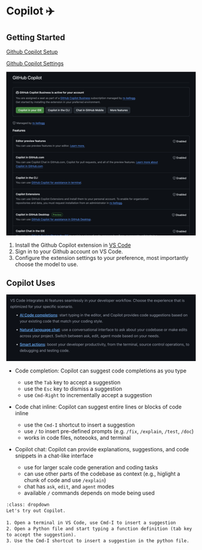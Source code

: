 # Copilot ✈️

## Getting Started

[Github Copilot Setup](https://code.visualstudio.com/docs/copilot/setup)

[Github Copilot Settings](https://github.com/settings/copilot)

![Github Copilot](./images/github-copilot-settings.png)

1. Install the Github Copilot extension in [VS Code](https://docs.github.com/en/copilot/quickstart?tool=vscode)
2. Sign in to your Github account on VS Code.
3. Configure the extension settings to your preference, most importantly choose the model to use.

## Copilot Uses

![Github Copilot Uses](./images/github-copilot-uses.png)


- Code completion: Copilot can suggest code completions as you type
    * use the `Tab` key to accept a suggestion
    * use the `Esc` key to dismiss a suggestion
    * use `Cmd-Right` to incrementally accept a suggestion

- Code chat inline: Copilot can suggest entire lines or blocks of code inline
    * use the `Cmd-I` shortcut to insert a suggestion
    * use `/` to insert pre-defined prompts (e.g. `/fix`, `/explain`, `/test`, `/doc`)
    * works in code files, noteooks, and terminal

- Copilot chat: Copilot can provide explanations, suggestions, and code snippets in a chat-like interface
    * use for larger scale code generation and coding tasks
    * can use other parts of the codebase as context (e.g., higlight a chunk of code and use `/explain`)
    * chat has `ask`, `edit`, and `agent` modes
    * available `/` commands depends on mode being used


```{admonition} Exercise
:class: dropdown
Let's try out Copilot.

1. Open a terminal in VS Code, use Cmd-I to insert a suggestion
2. Open a Python file and start typing a function definition (tab key to accept the suggestion).
3. Use the Cmd-I shortcut to insert a suggestion in the python file.
```
